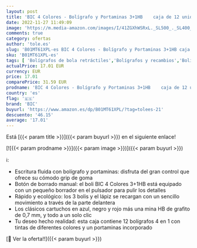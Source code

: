 ```yaml
---
layout: post
title: 'BIC 4 Colores - Bolígrafo y Portaminas 3+1HB    caja de 12 unidades  tinta azul  negro  rojo y portaminas'
date: 2022-11-27 11:49:09
image: 'https://m.media-amazon.com/images/I/41ZGXhWSRxL._SL500_._SL400_.jpg'
comments: true
category: ofertas
author: 'tole.es'
slug: 'B01MT61XPL-es BIC 4 Colores - Bolígrafo y Portaminas 3+1HB caja de 12...'
sku: 'B01MT61XPL-es'
tags: [ 'Bolígrafos de bola retráctiles','Bolígrafos y recambios','Bolígrafos, lápices y útiles de escritura','Oficina y papelería','bic','bolígrafo','portaminas','🇪🇸', ]
actualPrice: 17.01 EUR
currency: EUR
price: 17.01
comparePrice: 31.59 EUR
prodname: 'BIC 4 Colores - Bolígrafo y Portaminas 3+1HB    caja de 12 unidades  tinta azul  negro  rojo y portaminas'
country: 'es'
flag: '🇪🇸'
brand: 'BIC'
buyurl: 'https://www.amazon.es/dp/B01MT61XPL/?tag=tolees-21'
descuento: '46.15'
average: '17.01'
---
```


Está [{{< param title >}}]({{< param buyurl >}}) en el siguiente enlace!

[![{{< param prodname >}}]({{< param image >}})]({{< param buyurl >}})

ℹ️:

- Escritura fluida con bolígrafo y portaminas: disfruta del gran control que ofrece su cómodo grip de goma
- Botón de borrado manual: el boli BIC 4 Colores 3+1HB está equipado con un pequeño borrador en el pulsador para pulir los detalles
- Rápido y ecológico: los 3 bolis y el lápiz se recargan con un sencillo movimiento a través de la parte delantera
- Los clásicos cartuchos en azul, negro y rojo más una mina HB de grafito de 0,7 mm, y todo a un solo clic
- Tu deseo hecho realidad: esta caja contiene 12 bolígrafos 4 en 1 con tintas de diferentes colores y un portaminas incorporado

[🛒 Ver la oferta!!]({{< param buyurl >}})
